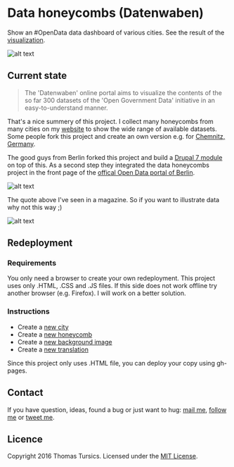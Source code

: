 # Data honeycombs (Datenwaben)

Show an #OpenData data dashboard of various cities. See the result of the [visualization](http://daten-waben.tursics.de/).

![alt text](https://raw.githubusercontent.com/tursics/data-dashboard/master/doc/previewVienna.png "Vienna")

## Current state

>The 'Datenwaben' online portal aims to visualize the contents of the so far 300 datasets of the 'Open Government Data' initiative in an easy-to-understand manner.

That's a nice summery of this project. 
I collect many honeycombs from many cities on my [website](http://daten-waben.tursics.de/) to show the wide range of available datasets. 
Some people fork this project and create an own version e.g. for [Chemnitz, Germany](https://github.com/CodeforChemnitz/data-dashboard). 

The good guys from Berlin forked this project and build a [Drupal 7 module](https://github.com/berlinonline/data_dashboard) on top of this. 
As a second step they integrated the data honeycombs project in the front page of the [offical Open Data portal of Berlin](http://daten.berlin.de/).

![alt text](https://raw.githubusercontent.com/tursics/data-dashboard/master/doc/mediaPortalBerlin.png "Open Data Portal Berlin")

The quote above I've seen in a magazine. So if you want to illustrate data why not this way ;)

![alt text](https://raw.githubusercontent.com/tursics/data-dashboard/master/doc/mediaMagazineVienna.jpg "A magazine illustrated with data honeycombs")

## Redeployment

### Requirements

You only need a browser to create your own redeployment. 
This project uses only .HTML, .CSS and .JS files. 
If this side does not work offline try another browser (e.g. Firefox). 
I will work on a better solution.

### Instructions

- Create a [new city](../master/doc/CreateCity.md)
- Create a [new honeycomb](../master/doc/CreateCard.md)
- Create a [new background image](../master/doc/CreateBackground.md)
- Create a [new translation](../master/doc/CreateTranslation.md)

Since this project only uses .HTML file, you can deploy your copy using gh-pages.

## Contact

If you have question, ideas, found a bug or just want to hug: [mail me](mailto:thomas@tursics.de), [follow me](https://github.com/tursics) or [tweet me](https://twitter.com/tursics/).

## Licence

Copyright 2016 Thomas Tursics. Licensed under the [MIT License](../master/LICENSE).
